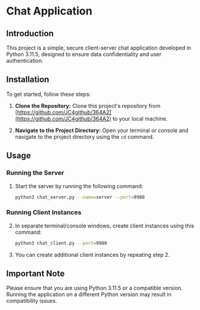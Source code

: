 # Chat Application

## Introduction

This project is a simple, secure client-server chat application developed in Python 3.11.5, designed to ensure data confidentiality and user authentication.

## Installation

To get started, follow these steps:

1. **Clone the Repository:**
   Clone this project's repository from [https://github.com/JC4github/364A2](https://github.com/JC4github/364A2) to your local machine.

2. **Navigate to the Project Directory:**
   Open your terminal or console and navigate to the project directory using the `cd` command.

## Usage

### Running the Server

1. Start the server by running the following command:
   ```bash
   python3 chat_server.py --name=server --port=9988
   ```

### Running Client Instances

2. In separate terminal/console windows, create client instances using this command:
   ```bash
   python3 chat_client.py --port=9988
   ```

3. You can create additional client instances by repeating step 2.

## Important Note

Please ensure that you are using Python 3.11.5 or a compatible version. Running the application on a different Python version may result in compatibility issues.
